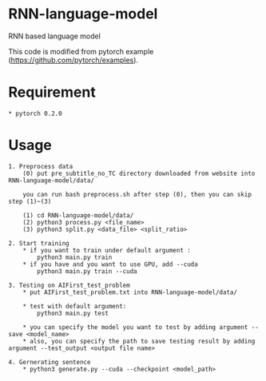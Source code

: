 # RNN-language-model
RNN based language model

This code is modified from pytorch example (https://github.com/pytorch/examples).

# Requirement
    * pytorch 0.2.0
# Usage
    1. Preprocess data
        (0) put pre_subtitle_no_TC directory downloaded from website into RNN-language-model/data/
      
        you can run bash preprocess.sh after step (0), then you can skip step (1)~(3)
      
        (1) cd RNN-language-model/data/ 
        (2) python3 process.py <file_name>
        (3) python3 split.py <data_file> <split_ratio>
        
    2. Start training
        * if you want to train under default argument :
            python3 main.py train 
        * if you have and you want to use GPU, add --cuda
            python3 main.py train --cuda
            
    3. Testing on AIFirst_test_problem
        * put AIFirst_test_problem.txt into RNN-language-model/data/
        
        * test with default argument:
            python3 main.py test

        * you can specify the model you want to test by adding argument --save <model_name>
        * also, you can specify the path to save testing result by adding argument --test_output <output file name>
    
    4. Gernerating sentence
        * python3 generate.py --cuda --checkpoint <model_path>
            
